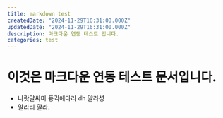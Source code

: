 ```yaml
---
title: markdown test
createdDate: "2024-11-29T16:31:00.000Z"
updatedDate: "2024-11-29T16:31:00.000Z"
description: 마크다운 연동 테스트 입니다.
categories: test
---
```


# 이것은 마크다운 연동 테스트 문서입니다.

- 나랏말싸미 듕귁에다라 dh 얄라셩
- 얄라리 얄라.
